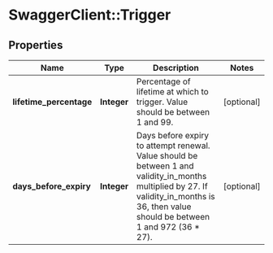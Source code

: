 # SwaggerClient::Trigger

## Properties
Name | Type | Description | Notes
------------ | ------------- | ------------- | -------------
**lifetime_percentage** | **Integer** | Percentage of lifetime at which to trigger. Value should be between 1 and 99. | [optional] 
**days_before_expiry** | **Integer** | Days before expiry to attempt renewal. Value should be between 1 and validity_in_months multiplied by 27. If validity_in_months is 36, then value should be between 1 and 972 (36 * 27). | [optional] 


